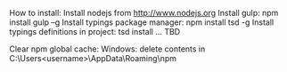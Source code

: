 How to install:
    Install nodejs from http://www.nodejs.org
    Install gulp: npm install gulp –g
    Install typings package manager: npm install tsd -g
    Install typings definitions in project: tsd install
    ... TBD

Clear npm global cache:
    Windows: delete contents in C:\Users\<username>\AppData\Roaming\npm

